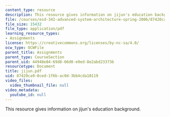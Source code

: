 ```yaml
---
content_type: resource
description: This resource gives information on jijun's education background.
file: /courses/esd-342-advanced-system-architecture-spring-2006/87420ca90ced1f6bac0d3bb4cda10119_jijun.pdf
file_size: 15432
file_type: application/pdf
learning_resource_types:
- Assignments
license: https://creativecommons.org/licenses/by-nc-sa/4.0/
ocw_type: OCWFile
parent_title: Assignments
parent_type: CourseSection
parent_uid: 44948e84-69d8-66d0-e9ed-8e2abd23373b
resourcetype: Document
title: jijun.pdf
uid: 87420ca9-0ced-1f6b-ac0d-3bb4cda10119
video_files:
  video_thumbnail_file: null
video_metadata:
  youtube_id: null
---
```

This resource gives information on jijun's education background.